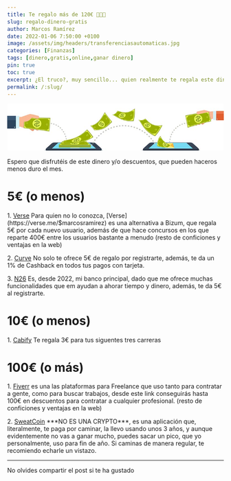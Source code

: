 ```yaml
---
title: Te regalo más de 120€ 💸💸💸
slug: regalo-dinero-gratis
author: Marcos Ramírez
date: 2022-01-06 7:50:00 +0100
image: /assets/img/headers/transferenciasautomaticas.jpg
categories: [Finanzas]
tags: [dinero,gratis,online,ganar dinero]
pin: true
toc: true
excerpt: ¿El truco?, muy sencillo... quien realmente te regala este dinero, no soy yo, son ofertas de las empresas que he recopilado
permalink: /:slug/ 
---
```

![Post Header](/assets/img/headers/transferenciasautomaticas.jpg)

Espero que disfrutéis de este dinero y/o descuentos, que pueden haceros menos duro el mes.


# 5€ (o menos)

<p>
1. <a href="https://verse.me/invite/MTHTVT" target="_blank">Verse</a> Para quien no lo conozca, [Verse](https://verse.me/$marcosramirez) es una alternativa a Bizum, que regala 5€ por cada nuevo usuario, además de que hace concursos en los que reparte 400€ entre los usuarios bastante a menudo (resto de conficiones y ventajas en la web)
</p>

<p>
2. <a href="https://www.curve.com/join#N9JYMP8D" target="_blank">Curve</a> No solo te ofrece 5€ de regalo por registrarte, además, te da un 1% de Cashback en todos tus pagos con tarjeta.
</p>

<p>
3. <a href="https://n26.com/r/marcosr8764" target="_blank">N26</a> Es, desde 2022, mi banco principal, dado que me ofrece muchas funcionalidades que em ayudan a ahorar tiempo y dinero, además, te da 5€ al registrarte. 
</p>

# 10€ (o menos)
<p>
1. <a href="https://cabify.com/i/marcosr2147" target="_blank">Cabify</a> Te regala 3€ para tus siguentes tres carreras
</p>


# 100€ (o más)
<p>
1. <a href="http://www.fiverr.com/s2/f2c677aae2" target="_blank">Fiverr</a> es una las plataformas para Freelance que uso tanto para contratar a gente, como para buscar trabajos, desde este link conseguirás hasta 100€ en descuentos para contratar a cualquier profesional. (resto de conficiones y ventajas en la web)
<p>

<p>
2. <a href="https//sweatco.in/ws/immarcosramirez" target="_blank">SweatCoin</a> ***NO ES UNA CRYPTO***, es una aplicación que, literalmente, te paga por caminar, la llevo usando unos 3 años, y aunque evidentemente no vas a ganar mucho, puedes sacar un pico, que yo personalmente, uso para fin de año. Si caminas de manera regular, te recomiendo echarle un vistazo.
</p>


***
No olvides compartir el post si te ha gustado
